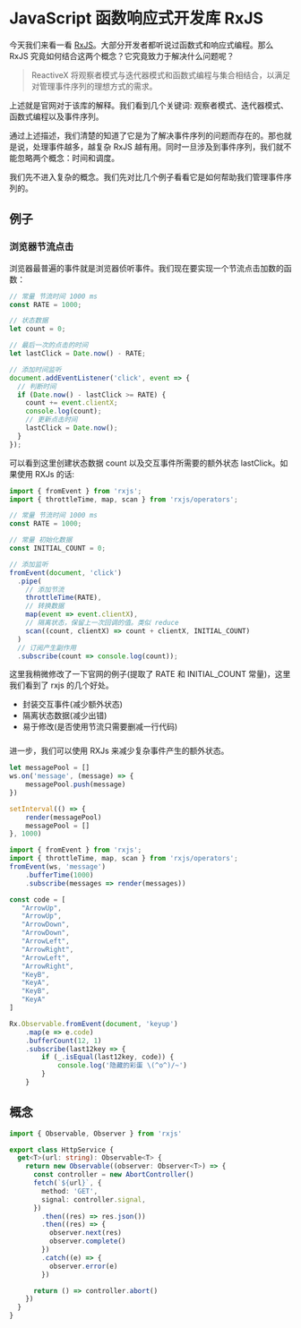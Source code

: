 # JavaScript 函数响应式开发库 RxJS

今天我们来看一看 [RxJS](https://rxjs.dev/)。大部分开发者都听说过函数式和响应式编程。那么 RxJS 究竟如何结合这两个概念？它究竟致力于解决什么问题呢？

> ReactiveX 将观察者模式与迭代器模式和函数式编程与集合相结合，以满足对管理事件序列的理想方式的需求。

上述就是官网对于该库的解释。我们看到几个关键词: 观察者模式、迭代器模式、函数式编程以及事件序列。

通过上述描述，我们清楚的知道了它是为了解决事件序列的问题而存在的。那也就是说，处理事件越多，越复杂 RxJS 越有用。同时一旦涉及到事件序列，我们就不能忽略两个概念：时间和调度。

我们先不进入复杂的概念。我们先对比几个例子看看它是如何帮助我们管理事件序列的。

## 例子

### 浏览器节流点击

浏览器最普遍的事件就是浏览器侦听事件。我们现在要实现一个节流点击加数的函数：

```js
// 常量 节流时间 1000 ms 
const RATE = 1000;

// 状态数据
let count = 0;

// 最后一次的点击的时间
let lastClick = Date.now() - RATE;

// 添加时间监听
document.addEventListener('click', event => {
  // 判断时间
  if (Date.now() - lastClick >= RATE) {
    count += event.clientX;
    console.log(count);
    // 更新点击时间
    lastClick = Date.now();
  }
});
```

可以看到这里创建状态数据 count 以及交互事件所需要的额外状态 lastClick。如果使用 RXJs 的话:

```js
import { fromEvent } from 'rxjs';
import { throttleTime, map, scan } from 'rxjs/operators';

// 常量 节流时间 1000 ms 
const RATE = 1000;

// 常量 初始化数据
const INITIAL_COUNT = 0;

// 添加监听
fromEvent(document, 'click')
  .pipe(
    // 添加节流
    throttleTime(RATE),
    // 转换数据
    map(event => event.clientX),
    // 隔离状态，保留上一次回调的值。类似 reduce
    scan((count, clientX) => count + clientX, INITIAL_COUNT)
  )
  // 订阅产生副作用
  .subscribe(count => console.log(count));
```

这里我稍微修改了一下官网的例子(提取了 RATE 和 INITIAL_COUNT 常量)，这里我们看到了 rxjs 的几个好处。

- 封装交互事件(减少额外状态)
- 隔离状态数据(减少出错)
- 易于修改(是否使用节流只需要删减一行代码)

###

进一步，我们可以使用 RXJs 来减少复杂事件产生的额外状态。

```js
let messagePool = []
ws.on('message', (message) => {
    messagePool.push(message)
})

setInterval(() => {
    render(messagePool)
    messagePool = []
}, 1000)
```

```js
import { fromEvent } from 'rxjs';
import { throttleTime, map, scan } from 'rxjs/operators';
fromEvent(ws, 'message')
    .bufferTime(1000)
    .subscribe(messages => render(messages))
```

```js
const code = [
   "ArrowUp",
   "ArrowUp",
   "ArrowDown",
   "ArrowDown",
   "ArrowLeft",
   "ArrowRight",
   "ArrowLeft",
   "ArrowRight",
   "KeyB",
   "KeyA",
   "KeyB",
   "KeyA"
]

Rx.Observable.fromEvent(document, 'keyup')
    .map(e => e.code)
    .bufferCount(12, 1)
    .subscribe(last12key => {
        if (_.isEqual(last12key, code)) {
            console.log('隐藏的彩蛋 \(^o^)/~')
        }
    }
```


## 概念



```ts
import { Observable, Observer } from 'rxjs'

export class HttpService {
  get<T>(url: string): Observable<T> {
    return new Observable((observer: Observer<T>) => {
      const controller = new AbortController()
      fetch(`${url}`, {
        method: 'GET',
        signal: controller.signal,
      })
        .then((res) => res.json())
        .then((res) => {
          observer.next(res)
          observer.complete()
        })
        .catch((e) => {
          observer.error(e)
        })

      return () => controller.abort()
    })
  }
}
```